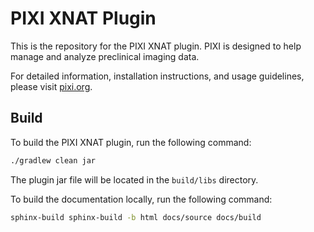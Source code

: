 # PIXI XNAT Plugin

This is the repository for the PIXI XNAT plugin. PIXI is designed to help manage and analyze preclinical imaging data.

For detailed information, installation instructions, and usage guidelines, please visit [pixi.org](https://pixi.org).

## Build

To build the PIXI XNAT plugin, run the following command:

```bash
./gradlew clean jar
```

The plugin jar file will be located in the `build/libs` directory.


To build the documentation locally, run the following command:

```bash
sphinx-build sphinx-build -b html docs/source docs/build 
```

